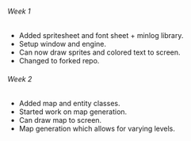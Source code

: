 ###### Week 1
+ Added spritesheet and font sheet + minlog library.
+ Setup window and engine.
+ Can now draw sprites and colored text to screen.
+ Changed to forked repo.

###### Week 2
+ Added map and entity classes.
+ Started work on map generation.
+ Can draw map to screen.
+ Map generation which allows for varying levels.
